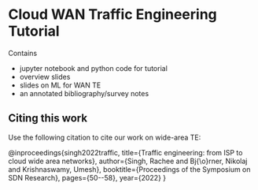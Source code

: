 # Cloud WAN Traffic Engineering Tutorial

Contains 

* jupyter notebook and python code for tutorial
* overview slides
* slides on ML for WAN TE
* an annotated bibliography/survey notes


## Citing this work
Use the following citation to cite our work on wide-area TE:

@inproceedings{singh2022traffic,
  title={Traffic engineering: from ISP to cloud wide area networks},
  author={Singh, Rachee and Bj{\o}rner, Nikolaj and Krishnaswamy, Umesh},
  booktitle={Proceedings of the Symposium on SDN Research},
  pages={50--58},
  year={2022}
}
